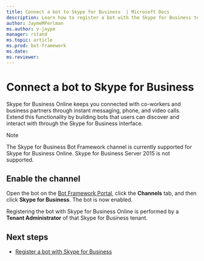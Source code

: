 ```yaml
---
title: Connect a bot to Skype for Business  | Microsoft Docs
description: Learn how to register a bot with the Skype for Business tenant.
author: JaymeMPerlman
ms.author: v-jaype
manager: rstand
ms.topic: article
ms.prod: bot-framework
ms.date:
ms.reviewer:
---
```

# Connect a bot to Skype for Business

Skype for Business Online keeps you connected with co-workers and business partners through instant messaging, phone, and video calls. Extend this functionality by building bots that users can discover and interact with through the Skype for Business interface.

> [!NOTE]
> The Skype for Business Bot Framework channel is currently supported for Skype for Business Online. Skype for Business Server 2015 is not supported. 

## Enable the channel

Open the bot on the [Bot Framework Portal](https://dev.botframework.com/), click the **Channels** tab, and then click **Skype for Business**. The bot is now enabled. 

Registering the bot with Skype for Business Online is performed by a **Tenant Administrator** of that Skype for Business tenant.

## Next steps
* [Register a bot with Skype for Business](https://msdn.microsoft.com/en-us/skype/Skype-For-Business-Bot-Framework/docs/overview)







